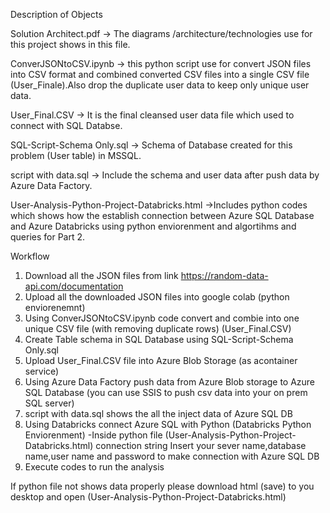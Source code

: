 Description of Objects

Solution Architect.pdf -> The diagrams /architecture/technologies use for this project shows in this file.

ConverJSONtoCSV.ipynb  -> this python script use for convert JSON files into CSV format and combined converted CSV files into a single CSV file (User_Finale).Also drop the duplicate user data to keep only unique user data.

User_Final.CSV -> It is the final cleansed user data file which used to connect with SQL Databse.

SQL-Script-Schema Only.sql -> Schema of  Database created for this problem (User table) in MSSQL.

script with data.sql -> Include the schema and user data after push data by Azure Data Factory.

User-Analysis-Python-Project-Databricks.html ->Includes python codes which shows  how the establish connection between Azure SQL Database and Azure Databricks using python enviorenment and algortihms and queries for Part 2.


Workflow

1) Download all the JSON files from link https://random-data-api.com/documentation
2) Upload all the downloaded JSON files into google colab (python enviorenemnt)
3) Using ConverJSONtoCSV.ipynb code convert and combie into one unique CSV file (with removing duplicate rows) (User_Final.CSV)
4) Create Table schema in SQL Database using  SQL-Script-Schema Only.sql
5) Upload User_Final.CSV file into Azure Blob Storage (as acontainer service)
6) Using Azure Data Factory push data from Azure Blob storage to Azure SQL Database (you can use SSIS to push csv data into your on prem SQL server)
7) script with data.sql shows the all the inject data of Azure SQL DB
8) Using Databricks connect Azure SQL with Python (Databricks Python Enviorenment) -Inside python file (User-Analysis-Python-Project-Databricks.html) connection string Insert your sever name,database name,user name and password to make connection with Azure SQL DB
9) Execute codes to run the analysis


If python file not shows data properly please download html (save) to you desktop and open (User-Analysis-Python-Project-Databricks.html)
